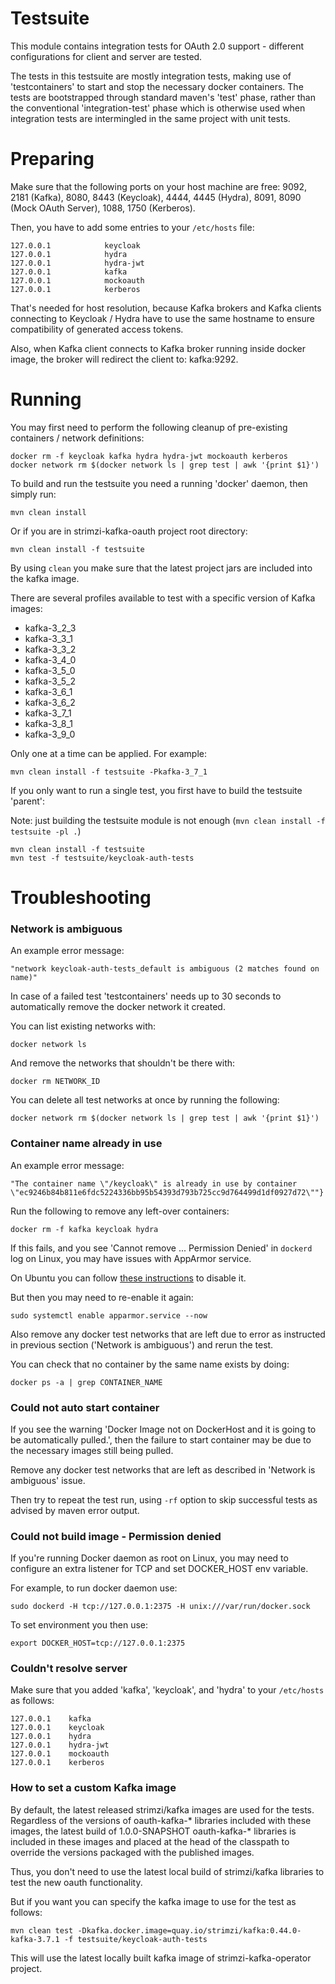 Testsuite
=========

This module contains integration tests for OAuth 2.0 support - different configurations for client and server are tested.

The tests in this testsuite are mostly integration tests, making use of 'testcontainers' to start and stop the necessary docker containers. The tests are bootstrapped through standard maven's 'test' phase, rather than the conventional 'integration-test' 
phase which is otherwise used when integration tests are intermingled in the same project with unit tests. 


Preparing
=========

Make sure that the following ports on your host machine are free: 9092, 2181 (Kafka), 8080, 8443 (Keycloak), 4444, 4445 (Hydra), 8091, 8090 (Mock OAuth Server), 1088, 1750 (Kerberos).

Then, you have to add some entries to your `/etc/hosts` file:

    127.0.0.1            keycloak
    127.0.0.1            hydra
    127.0.0.1            hydra-jwt
    127.0.0.1            kafka
    127.0.0.1            mockoauth
    127.0.0.1			 kerberos

That's needed for host resolution, because Kafka brokers and Kafka clients connecting to Keycloak / Hydra have to use the 
same hostname to ensure compatibility of generated access tokens.

Also, when Kafka client connects to Kafka broker running inside docker image, the broker will redirect the client to: kafka:9292.


Running
=======

You may first need to perform the following cleanup of pre-existing containers / network definitions:

    docker rm -f keycloak kafka hydra hydra-jwt mockoauth kerberos
    docker network rm $(docker network ls | grep test | awk '{print $1}')
    
To build and run the testsuite you need a running 'docker' daemon, then simply run:

    mvn clean install

Or if you are in strimzi-kafka-oauth project root directory:

    mvn clean install -f testsuite

By using `clean` you make sure that the latest project jars are included into the kafka image.

There are several profiles available to test with a specific version of Kafka images:

- kafka-3_2_3
- kafka-3_3_1
- kafka-3_3_2
- kafka-3_4_0
- kafka-3_5_0
- kafka-3_5_2
- kafka-3_6_1
- kafka-3_6_2
- kafka-3_7_1
- kafka-3_8_1
- kafka-3_9_0

Only one at a time can be applied. For example:
 
    mvn clean install -f testsuite -Pkafka-3_7_1

If you only want to run a single test, you first have to build the testsuite 'parent':

Note: just building the testsuite module is not enough (`mvn clean install -f testsuite -pl .`)

    mvn clean install -f testsuite
    mvn test -f testsuite/keycloak-auth-tests


Troubleshooting
===============

### Network is ambiguous

An example error message:

    "network keycloak-auth-tests_default is ambiguous (2 matches found on name)"

In case of a failed test 'testcontainers' needs up to 30 seconds to automatically remove the docker network it created.

You can list existing networks with:

    docker network ls

And remove the networks that shouldn't be there with:

    docker rm NETWORK_ID

You can delete all test networks at once by running the following:

    docker network rm $(docker network ls | grep test | awk '{print $1}')


### Container name already in use

An example error message:

    "The container name \"/keycloak\" is already in use by container \"ec9246b84b811e6fdc5224336bb95b54393d793b725cc9d764499d1df0927d72\""}

Run the following to remove any left-over containers:

    docker rm -f kafka keycloak hydra

If this fails, and you see 'Cannot remove ... Permission Denied' in `dockerd` log on Linux, you may have issues with AppArmor service.

On Ubuntu you can follow [these instructions](https://bugs.launchpad.net/ubuntu/+source/snapd/+bug/1803476/comments/21) to disable it.

But then you may need to re-enable it again:
    
    sudo systemctl enable apparmor.service --now

Also remove any docker test networks that are left due to error as instructed in previous section ('Network is ambiguous') and rerun the test. 

You can check that no container by the same name exists by doing:

    docker ps -a | grep CONTAINER_NAME


### Could not auto start container

If you see the warning 'Docker Image not on DockerHost and it is going to be automatically pulled.', then the failure to start container may be due to the necessary images still being pulled.

Remove any docker test networks that are left as described in 'Network is ambiguous' issue.

Then try to repeat the test run, using `-rf` option to skip successful tests as advised by maven error output.


### Could not build image - Permission denied

If you're running Docker daemon as root on Linux, you may need to configure an extra listener for TCP and set DOCKER_HOST env variable.

For example, to run docker daemon use:

    sudo dockerd -H tcp://127.0.0.1:2375 -H unix:///var/run/docker.sock

To set environment you then use:

    export DOCKER_HOST=tcp://127.0.0.1:2375


### Couldn't resolve server

Make sure that you added 'kafka', 'keycloak', and 'hydra' to your `/etc/hosts` as follows:

    127.0.0.1    kafka
    127.0.0.1    keycloak
    127.0.0.1    hydra
    127.0.0.1    hydra-jwt
    127.0.0.1    mockoauth
    127.0.0.1    kerberos


### How to set a custom Kafka image

By default, the latest released strimzi/kafka images are used for the tests. Regardless of the versions of oauth-kafka-* 
libraries included with these images, the latest build of 1.0.0-SNAPSHOT oauth-kafka-* libraries is included in these images and
 placed at the head of the classpath to override the versions packaged with the published images.
  
Thus, you don't need to use the latest local build of strimzi/kafka libraries to test the new oauth functionality.

But if you want you can specify the kafka image to use for the test as follows:

    mvn clean test -Dkafka.docker.image=quay.io/strimzi/kafka:0.44.0-kafka-3.7.1 -f testsuite/keycloak-auth-tests

This will use the latest locally built kafka image of strimzi-kafka-operator project.

